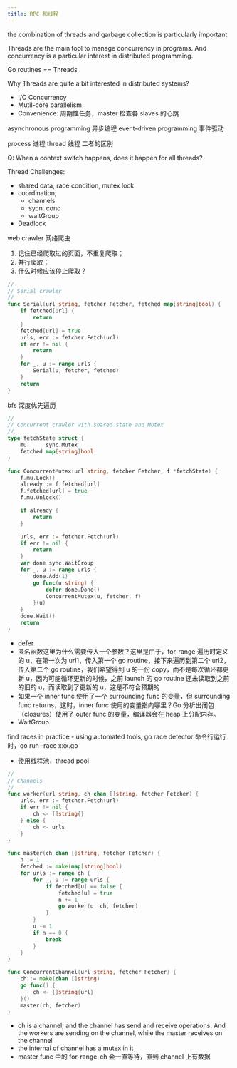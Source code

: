 ```yaml
---
title: RPC 和线程
---
```


the combination of threads and garbage collection is particularly important

Threads are the main tool to manage concurrency in programs. And concurrency is a particular interest in distributed programming.

Go routines == Threads

Why Threads are quite a bit interested in distributed systems?

- I/O Concurrency
- Mutil-core parallelism
- Convenience: 周期性任务，master 检查各 slaves 的心跳

asynchronous programming 异步编程
event-driven programming 事件驱动

process 进程
thread 线程 二者的区别

Q: When a context switch happens, does it happen for all threads?

Thread Challenges:

- shared data, race condition, mutex lock
- coordination,
  - channels
  - sycn. cond
  - waitGroup
- Deadlock

web crawler 网络爬虫

1. 记住已经爬取过的页面，不重复爬取；
2. 并行爬取；
3. 什么时候应该停止爬取？

```go
//
// Serial crawler
//
func Serial(url string, fetcher Fetcher, fetched map[string]bool) {
    if fetched[url] {
        return
    }
    fetched[url] = true
    urls, err := fetcher.Fetch(url)
    if err != nil {
        return
    }
    for _, u := range urls {
        Serial(u, fetcher, fetched)
    }
    return
}
```

bfs 深度优先遍历

```go
//
// Concurrent crawler with shared state and Mutex
//
type fetchState struct {
    mu      sync.Mutex
    fetched map[string]bool
}

func ConcurrentMutex(url string, fetcher Fetcher, f *fetchState) {
    f.mu.Lock()
    already := f.fetched[url]
    f.fetched[url] = true
    f.mu.Unlock()

    if already {
        return
    }

    urls, err := fetcher.Fetch(url)
    if err != nil {
        return
    }
    var done sync.WaitGroup
    for _, u := range urls {
        done.Add(1)
        go func(u string) {
            defer done.Done()
            ConcurrentMutex(u, fetcher, f)
        }(u)
    }
    done.Wait()
    return
}
```

- defer
- 匿名函数这里为什么需要传入一个参数？这里是由于，for-range 遍历时定义的 u，在第一次为 url1，传入第一个 go routine，接下来遍历到第二个 url2，传入第二个 go routine，我们希望得到 u 的一份 copy，而不是每次循环都更新 u，因为可能循环更新的时候，之前 launch 的 go routine 还未读取到之前的旧的 u，而读取到了更新的 u，这是不符合预期的
- 如果一个 inner func 使用了一个 surrounding func 的变量，但 surrounding func returns，这时，inner func 使用的变量指向哪里？Go 分析出闭包（closures）使用了 outer func 的变量，编译器会在 heap 上分配内存。
- WaitGroup

find races in practice - using automated tools, go race detector
命令行运行时，go run -race xxx.go

- 使用线程池，thread pool

```go
//
// Channels
//
func worker(url string, ch chan []string, fetcher Fetcher) {
    urls, err := fetcher.Fetch(url)
    if err != nil {
        ch <- []string{}
    } else {
        ch <- urls
    }
}

func master(ch chan []string, fetcher Fetcher) {
    n := 1
    fetched := make(map[string]bool)
    for urls := range ch {
        for _, u := range urls {
            if fetched[u] == false {
                fetched[u] = true
                n += 1
                go worker(u, ch, fetcher)
            }
        }
        u -= 1
        if n == 0 {
            break
        }
    }
}

func ConcurrentChannel(url string, fetcher Fetcher) {
    ch := make(chan []string)
    go func() {
        ch <- []string{url}
    }()
    master(ch, fetcher)
}
```

- ch is a channel, and the channel has send and receive operations. And the workers are sending on the channel, while the master receives on the channel
- the internal of channel has a mutex in it
- master func 中的 for-range-ch 会一直等待，直到 channel 上有数据
